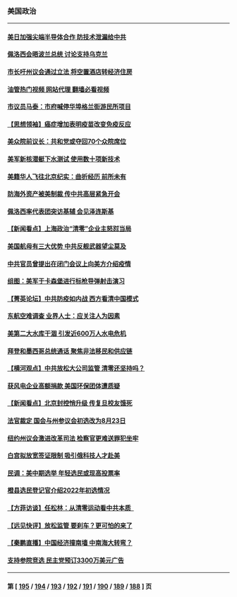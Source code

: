 ### 美国政治
---
#### [美日加强尖端半导体合作 防技术泄漏给中共](../../pages/ncid1078159/n13725683.md?05030045) 
#### [佩洛西会晤波兰总统 讨论支持乌克兰](../../pages/ncid1078159/n13725544.md?05030045) 
#### [市长吁州议会通过立法 将空置酒店转经济住房](../../pages/ncid1078159/n13725212.md?05030045) 
#### [油管热门视频 网站代理 翻墙必看视频](http://209.222.30.114:81/youtube.html?05030045)
#### [市议员马泰：市府喊停华埠格兰街游民所项目](../../pages/ncid1078159/n13725214.md?05030045) 
#### [【思想领袖】癌症增加表明疫苗改变免疫反应](../../pages/ncid1078159/n13723598.md?05030045) 
#### [美众院前议长：共和党或夺回70个众院席位](../../pages/ncid1078159/n13724953.md?05030045) 
#### [美军新核潜艇下水测试  使用数十项新技术](../../pages/ncid1078159/n13724976.md?05030045) 
#### [美籍华人飞往北京纪实：曲折经历 前所未有](../../pages/ncid1078159/n13724892.md?05030045) 
#### [防海外资产被美制裁 传中共高层紧急开会](../../pages/ncid1078159/n13724802.md?05030045) 
#### [佩洛西率代表团突访基辅 会见泽连斯基](../../pages/ncid1078159/n13724678.md?05030045) 
#### [【新闻看点】上海政治“清零”企业主怒怼当局](../../pages/ncid1078159/n13724334.md?05030045) 
#### [美国航母有三大优势 中共反舰武器望尘莫及](../../pages/ncid1078159/n13710322.md?05030045) 
#### [中共官员曾提出在闭门会议上向美方介绍疫情](../../pages/ncid1078159/n13724461.md?05030045) 
#### [组图：美军于卡森堡进行标枪导弹射击演习](../../pages/ncid1078159/n13723972.md?05030045) 
#### [【菁英论坛】中共防疫如内战 西方看清中国模式](../../pages/ncid1078159/n13724211.md?05030045) 
#### [东航空难调查 业界人士：应关注人为因素](../../pages/ncid1078159/n13724333.md?05030045) 
#### [美第二大水库干涸 引发近600万人水电危机](../../pages/ncid1078159/n13724250.md?05030045) 
#### [拜登和墨西哥总统通话 聚焦非法移民和供应链](../../pages/ncid1078159/n13724128.md?05030045) 
#### [【横河观点】中共放松大公司监管 清零还坚持吗？](../../pages/ncid1078159/n13723664.md?05030045) 
#### [获风电企业高额捐款 美国环保团体遭质疑](../../pages/ncid1078159/n13723991.md?05030045) 
#### [【新闻看点】北京封控悄升级 传复旦校友饿死](../../pages/ncid1078159/n13723660.md?05030045) 
#### [法官裁定 国会与州参议会初选改为8月23日](../../pages/ncid1078159/n13723832.md?05030045) 
#### [纽约州议会激进改革司法 检察官更难送罪犯坐牢](../../pages/ncid1078159/n13723875.md?05030045) 
#### [白宫拟放宽签证限制 吸引俄科技人才赴美](../../pages/ncid1078159/n13723778.md?05030045) 
#### [民调：美中期选举 年轻选民或现高投票率](../../pages/ncid1078159/n13723681.md?05030045) 
#### [橙县选民登记官介绍2022年初选情况](../../pages/ncid1078159/n13723733.md?05030045) 
#### [【方菲访谈】任松林：从清零运动看中共本质  ](../../pages/ncid1078159/n13723618.md?05030045) 
#### [【远见快评】放松监管 要刹车？更可怕的来了](../../pages/ncid1078159/n13723638.md?05030045) 
#### [【秦鹏直播】中国经济撞南墙 中南海大转弯？](../../pages/ncid1078159/n13723657.md?05030045) 
#### [支持参院竞选 民主党预订3300万美元广告](../../pages/ncid1078159/n13723590.md?05030045) 

---
#### 第 [ [195](./195.md?05030045) / [194](./194.md?05030045) / [193](./193.md?05030045) / [192](./192.md?05030045) / [191](./191.md?05030045) / [190](./190.md?05030045) / [189](./189.md?05030045) / [188](./188.md?05030045) ] 页
